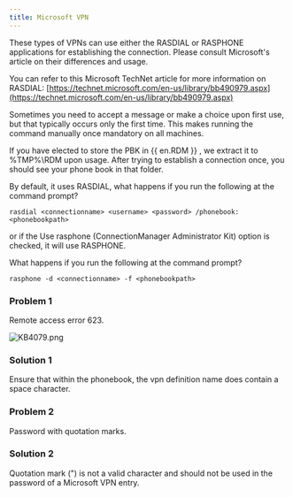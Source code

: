 ```yaml
---
title: Microsoft VPN
---
```

These types of VPNs can use either the RASDIAL or RASPHONE applications for establishing the connection. Please consult Microsoft&apos;s article on their differences and usage.  

You can refer to this Microsoft TechNet article for more information on RASDIAL: [https://technet.microsoft.com/en-us/library/bb490979.aspx](https://technet.microsoft.com/en-us/library/bb490979.aspx)  

Sometimes you need to accept a message or make a choice upon first use, but that typically occurs only the first time. This makes running the command manually once mandatory on all machines.  

If you have elected to store the PBK in {{ en.RDM }} , we extract it to %TMP%\RDM upon usage. After trying to establish a connection once, you should see your phone book in that folder.  

By default, it uses RASDIAL, what happens if you run the following at the command prompt?  

`rasdial <connectionname> <username> <password> /phonebook:<phonebookpath>`  

or if the Use rasphone (ConnectionManager Administrator Kit) option is checked, it will use RASPHONE.  

What happens if you run the following at the command prompt?  

`rasphone -d <connectionname> -f <phonebookpath>`  

### Problem 1

Remote access error 623.  

![KB4079.png](/img/en/kb/KB4079.png)
### Solution 1

Ensure that within the phonebook, the vpn definition name does contain a space character.

### Problem 2

Password with quotation marks.

### Solution 2

Quotation mark (") is not a valid character and should not be used in the password of a Microsoft VPN entry.
